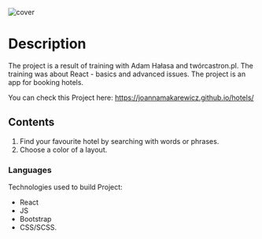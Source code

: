 ![cover](https://joannamakarewicz.github.io/hotels/background.jpg)
# Description

The project is a result of training with Adam Hałasa and twórcastron.pl. The training was about React - basics and advanced issues. The project is an app for booking hotels.

You can check this Project here: https://joannamakarewicz.github.io/hotels/

## Contents

1. Find your favourite hotel by searching with words or phrases.
2. Choose a color of a layout.

### Languages

Technologies used to build Project: 
- React
- JS
- Bootstrap
- CSS/SCSS.
